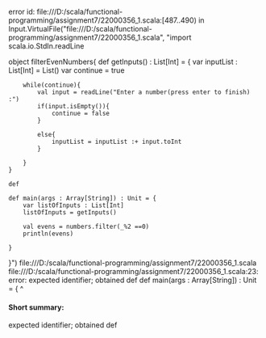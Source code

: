 error id: file:///D:/scala/functional-programming/assignment7/22000356_1.scala:[487..490) in Input.VirtualFile("file:///D:/scala/functional-programming/assignment7/22000356_1.scala", "import scala.io.StdIn.readLine

object filterEvenNumbers{
    def getInputs() : List[Int] = {
        var inputList : List[Int] = List()
        var continue = true

        while(continue){
            val input = readLine("Enter a number(press enter to finish) :")
            if(input.isEmpty()){
                continue = false
            }

            else{
                inputList = inputList :+ input.toInt
            }

        }
    }

    def 

    def main(args : Array[String]) : Unit = {
        var listOfInputs : List[Int] 
        listOfInputs = getInputs()

        val evens = numbers.filter(_%2 ==0)
        println(evens)

    }
}")
file:///D:/scala/functional-programming/assignment7/22000356_1.scala
file:///D:/scala/functional-programming/assignment7/22000356_1.scala:23: error: expected identifier; obtained def
    def main(args : Array[String]) : Unit = {
    ^
#### Short summary: 

expected identifier; obtained def